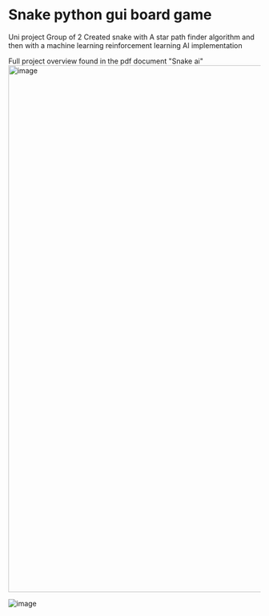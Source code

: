 
# Snake python gui board game 

Uni project Group of 2
Created snake with A star path finder algorithm and then with a machine learning reinforcement learning AI implementation 

Full project overview found in the pdf document "Snake ai"
<img width="1051" alt="image" src="https://user-images.githubusercontent.com/44605305/206006711-4aeed6eb-7ef6-4144-9d98-f2d9f41f95ec.png">


![image](https://github.com/soggyfox/SnakeAiandAstarGame/assets/44605305/46f2667e-b1a2-4377-bcf5-36647b1dacf4)
